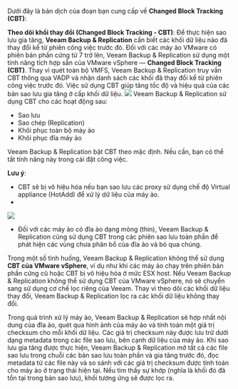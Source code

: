 Dưới đây là bản dịch của đoạn bạn cung cấp về **Changed Block Tracking (CBT)**:

**Theo dõi khối thay đổi (Changed Block Tracking - CBT)**: Để thực hiện sao lưu gia tăng, **Veeam Backup & Replication** cần biết các khối dữ liệu nào đã thay đổi kể từ phiên công việc trước đó. Đối với các máy ảo VMware có phiên bản phần cứng từ 7 trở lên, Veeam Backup & Replication sử dụng một tính năng tích hợp sẵn của VMware vSphere — **Changed Block Tracking (CBT)**. Thay vì quét toàn bộ VMFS, Veeam Backup & Replication truy vấn CBT thông qua VADP và nhận danh sách các khối đã thay đổi kể từ phiên công việc trước đó. Việc sử dụng CBT giúp tăng tốc độ và hiệu quả của các bản sao lưu gia tăng ở cấp khối dữ liệu.
![](https://img001.prntscr.com/file/img001/zMcOTpPnT0-GKA_DPT8lrg.png)
Veeam Backup & Replication sử dụng CBT cho các hoạt động sau:
- Sao lưu
- Sao chép (Replication)
- Khôi phục toàn bộ máy ảo
- Khôi phục đĩa máy ảo

Veeam Backup & Replication bật CBT theo mặc định. Nếu cần, bạn có thể tắt tính năng này trong cài đặt công việc.

**Lưu ý**:
- CBT sẽ bị vô hiệu hóa nếu bạn sao lưu các proxy sử dụng chế độ Virtual appliance (HotAdd) để xử lý dữ liệu của máy ảo.
- 
![](https://img001.prntscr.com/file/img001/QdiY4wSfRRSr9qpCKdKfMg.png)
- Đối với các máy ảo có đĩa ảo dạng mỏng (thin), Veeam Backup & Replication cũng sử dụng CBT trong các phiên sao lưu toàn phần để phát hiện các vùng chưa phân bổ của đĩa ảo và bỏ qua chúng.

Trong một số tình huống, Veeam Backup & Replication không thể sử dụng **CBT của VMware vSphere**, ví dụ như khi các máy ảo chạy trên phiên bản phần cứng cũ hoặc CBT bị vô hiệu hóa ở mức ESX host. Nếu Veeam Backup & Replication không thể sử dụng CBT của VMware vSphere, nó sẽ chuyển sang sử dụng cơ chế lọc riêng của Veeam. Thay vì theo dõi các khối dữ liệu thay đổi, Veeam Backup & Replication lọc ra các khối dữ liệu không thay đổi.

Trong quá trình xử lý máy ảo, Veeam Backup & Replication sẽ hợp nhất nội dung của đĩa ảo, quét qua hình ảnh của máy ảo và tính toán một giá trị checksum cho mỗi khối dữ liệu. Các giá trị checksum này được lưu trữ dưới dạng metadata trong các file sao lưu, bên cạnh dữ liệu của máy ảo. Khi sao lưu gia tăng được thực hiện, Veeam Backup & Replication mở tất cả các file sao lưu trong chuỗi các bản sao lưu toàn phần và gia tăng trước đó, đọc metadata từ các file này và so sánh với các giá trị checksum được tính toán cho máy ảo ở trạng thái hiện tại. Nếu tìm thấy sự khớp (nghĩa là khối đó đã tồn tại trong bản sao lưu), khối tương ứng sẽ được lọc ra.
